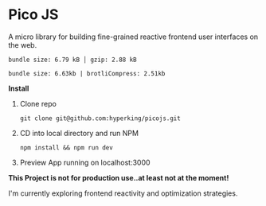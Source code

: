 # Pico JS

A micro library for building fine-grained reactive frontend user interfaces on the web.

`bundle size: 6.79 kB │ gzip: 2.88 kB`

`bundle size: 6.63kb | brotliCompress: 2.51kb`

**Install**

1. Clone repo
    ```
    git clone git@github.com:hyperking/picojs.git
    ```
2. CD into local directory and run NPM
    ```
    npm install && npm run dev
    ```
3. Preview App running on localhost:3000


**This Project is not for production use..at least not at the moment!**


I'm currently exploring frontend reactivity and optimization strategies.



